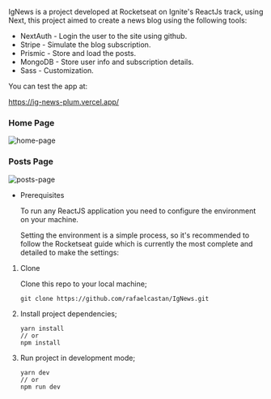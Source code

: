 IgNews is a project developed at Rocketseat on Ignite's ReactJs track, using Next, this project aimed to create a news blog using the following tools:

* NextAuth - Login the user to the site using github.
* Stripe - Simulate the blog subscription.
* Prismic - Store and load the posts.
* MongoDB - Store user info and subscription details.
* Sass - Customization.


You can test the app at:

https://ig-news-plum.vercel.app/

### Home Page

![home-page](https://i.ibb.co/Ch2KCgd/Captura-de-tela-de-2022-01-05-14-22-47.png)


### Posts Page

![posts-page](https://i.ibb.co/K6LhXfh/Captura-de-tela-de-2022-01-05-14-25-55.png)



- Prerequisites

  To run any ReactJS application you need to configure the environment on your machine.

  Setting the environment is a simple process, so it's recommended to follow the Rocketseat guide which is currently the most complete and detailed to make the settings:

1. Clone

   

   Clone this repo to your local machine;

   

   ```
   git clone https://github.com/rafaelcastan/IgNews.git
   ```

   

2. Install project dependencies;

   

   ```
   yarn install
   // or
   npm install
   ```

   

3. Run project in development mode;

   

   ```
   yarn dev
   // or
   npm run dev
   ```

   

